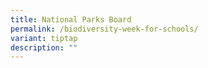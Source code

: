 ```yaml
---
title: National Parks Board
permalink: /biodiversity-week-for-schools/
variant: tiptap
description: ""
---
```

